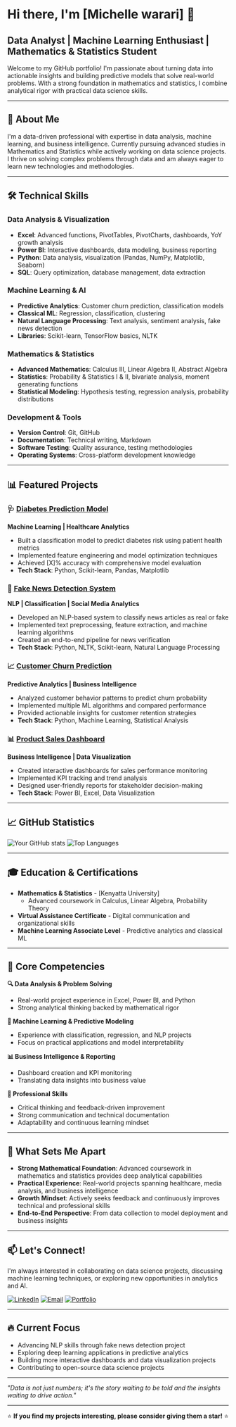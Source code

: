 # Hi there, I'm [Michelle warari] 👋

## Data Analyst | Machine Learning Enthusiast | Mathematics & Statistics Student

Welcome to my GitHub portfolio! I'm passionate about turning data into actionable insights and building predictive models that solve real-world problems. With a strong foundation in mathematics and statistics, I combine analytical rigor with practical data science skills.

---

## 🚀 About Me

I'm a data-driven professional with expertise in data analysis, machine learning, and business intelligence. Currently pursuing advanced studies in Mathematics and Statistics while actively working on data science projects. I thrive on solving complex problems through data and am always eager to learn new technologies and methodologies.

---

## 🛠️ Technical Skills

### **Data Analysis & Visualization**
- **Excel**: Advanced functions, PivotTables, PivotCharts, dashboards, YoY growth analysis
- **Power BI**: Interactive dashboards, data modeling, business reporting
- **Python**: Data analysis, visualization (Pandas, NumPy, Matplotlib, Seaborn)
- **SQL**: Query optimization, database management, data extraction

### **Machine Learning & AI**
- **Predictive Analytics**: Customer churn prediction, classification models
- **Classical ML**: Regression, classification, clustering
- **Natural Language Processing**: Text analysis, sentiment analysis, fake news detection
- **Libraries**: Scikit-learn, TensorFlow basics, NLTK

### **Mathematics & Statistics**
- **Advanced Mathematics**: Calculus III, Linear Algebra II, Abstract Algebra
- **Statistics**: Probability & Statistics I & II, bivariate analysis, moment generating functions
- **Statistical Modeling**: Hypothesis testing, regression analysis, probability distributions

### **Development & Tools**
- **Version Control**: Git, GitHub
- **Documentation**: Technical writing, Markdown
- **Software Testing**: Quality assurance, testing methodologies
- **Operating Systems**: Cross-platform development knowledge

---

## 📊 Featured Projects

### 🩺 [Diabetes Prediction Model](link-to-repo)
**Machine Learning | Healthcare Analytics**
- Built a classification model to predict diabetes risk using patient health metrics
- Implemented feature engineering and model optimization techniques
- Achieved [X]% accuracy with comprehensive model evaluation
- **Tech Stack**: Python, Scikit-learn, Pandas, Matplotlib

### 📰 [Fake News Detection System](link-to-repo)
**NLP | Classification | Social Media Analytics**
- Developed an NLP-based system to classify news articles as real or fake
- Implemented text preprocessing, feature extraction, and machine learning algorithms
- Created an end-to-end pipeline for news verification
- **Tech Stack**: Python, NLTK, Scikit-learn, Natural Language Processing

### 📈 [Customer Churn Prediction](link-to-repo)
**Predictive Analytics | Business Intelligence**
- Analyzed customer behavior patterns to predict churn probability
- Implemented multiple ML algorithms and compared performance
- Provided actionable insights for customer retention strategies
- **Tech Stack**: Python, Machine Learning, Statistical Analysis

### 📊 [Product Sales Dashboard](link-to-repo)
**Business Intelligence | Data Visualization**
- Created interactive dashboards for sales performance monitoring
- Implemented KPI tracking and trend analysis
- Designed user-friendly reports for stakeholder decision-making
- **Tech Stack**: Power BI, Excel, Data Visualization

---

## 📈 GitHub Statistics

![Your GitHub stats](https://github-readme-stats.vercel.app/api?Michelle=MichelleWarari&show_icons=true&theme=radical)
![Top Languages](https://github-readme-stats.vercel.app/api/top-langs/?Michelle=MichelleWarari&layout=compact&theme=radical)

---

## 🎓 Education & Certifications

- **Mathematics & Statistics** - [Kenyatta University]
  - Advanced coursework in Calculus, Linear Algebra, Probability Theory
- **Virtual Assistance Certificate** - Digital communication and organizational skills
- **Machine Learning Associate Level** - Predictive analytics and classical ML

---

## 💼 Core Competencies

**🔍 Data Analysis & Problem Solving**
- Real-world project experience in Excel, Power BI, and Python
- Strong analytical thinking backed by mathematical rigor

**🤖 Machine Learning & Predictive Modeling**
- Experience with classification, regression, and NLP projects
- Focus on practical applications and model interpretability

**📊 Business Intelligence & Reporting**
- Dashboard creation and KPI monitoring
- Translating data insights into business value

**🎯 Professional Skills**
- Critical thinking and feedback-driven improvement
- Strong communication and technical documentation
- Adaptability and continuous learning mindset

---

## 🌟 What Sets Me Apart

- **Strong Mathematical Foundation**: Advanced coursework in mathematics and statistics provides deep analytical capabilities
- **Practical Experience**: Real-world projects spanning healthcare, media analysis, and business intelligence
- **Growth Mindset**: Actively seeks feedback and continuously improves technical and professional skills
- **End-to-End Perspective**: From data collection to model deployment and business insights

---

## 📫 Let's Connect!

I'm always interested in collaborating on data science projects, discussing machine learning techniques, or exploring new opportunities in analytics and AI.

[![LinkedIn](https://img.shields.io/badge/LinkedIn-0077B5?style=for-the-badge&logo=linkedin&logoColor=white)](linkedin.com/in/michelle-wanjiku-95b504370)
[![Email](https://img.shields.io/badge/Email-D14836?style=for-the-badge&logo=gmail&logoColor=white)](mailto:wararimitchell@gmail.com)
[![Portfolio](https://img.shields.io/badge/Portfolio-000000?style=for-the-badge&logo=About.me&logoColor=white)](your-portfolio-url)

---

## 🔥 Current Focus

- Advancing NLP skills through fake news detection project
- Exploring deep learning applications in predictive analytics  
- Building more interactive dashboards and data visualization projects
- Contributing to open-source data science projects

---

*"Data is not just numbers; it's the story waiting to be told and the insights waiting to drive action."*

---

⭐ **If you find my projects interesting, please consider giving them a star!** ⭐
